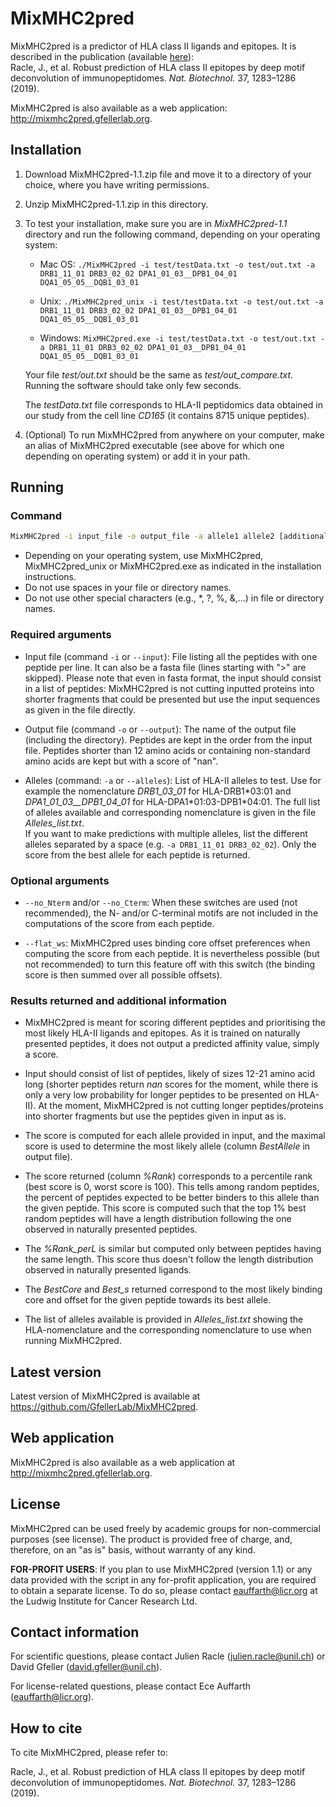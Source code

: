 # MixMHC2pred

MixMHC2pred is a predictor of HLA class II ligands and epitopes. It is described
in the publication (available
[here](https://www.nature.com/articles/s41587-019-0289-6)):  
Racle, J., et al. Robust prediction of HLA class II epitopes by deep motif
deconvolution of immunopeptidomes. *Nat. Biotechnol.* 37, 1283–1286 (2019).

MixMHC2pred is also available as a web application:
<http://mixmhc2pred.gfellerlab.org>.

## Installation

1) Download MixMHC2pred-1.1.zip file and move it to a directory
of your choice, where you have writing permissions.

2) Unzip MixMHC2pred-1.1.zip in this directory.

3) To test your installation, make sure you are in *MixMHC2pred-1.1* directory
   and run the following command, depending on your operating system:

   * Mac OS:   `./MixMHC2pred -i test/testData.txt -o test/out.txt -a DRB1_11_01 DRB3_02_02 DPA1_01_03__DPB1_04_01 DQA1_05_05__DQB1_03_01`

   * Unix:   `./MixMHC2pred_unix -i test/testData.txt -o test/out.txt -a DRB1_11_01 DRB3_02_02 DPA1_01_03__DPB1_04_01 DQA1_05_05__DQB1_03_01`

   * Windows:   `MixMHC2pred.exe -i test/testData.txt -o test/out.txt -a DRB1_11_01 DRB3_02_02 DPA1_01_03__DPB1_04_01 DQA1_05_05__DQB1_03_01`

   Your file *test/out.txt* should be the same as *test/out_compare.txt*.
   Running the software should take only few seconds.

   The *testData.txt* file corresponds to HLA-II peptidomics data obtained in
   our study from the cell line *CD165* (it contains 8715 unique peptides).

4) (Optional) To run MixMHC2pred from anywhere on your computer, make an alias of MixMHC2pred executable (see above for which one depending on operating system) or add it in your path.

## Running

### Command

```bash
MixMHC2pred -i input_file -o output_file -a allele1 allele2 [additional options] 
```

* Depending on your operating system, use MixMHC2pred, MixMHC2pred_unix or
  MixMHC2pred.exe as indicated in the installation instructions.
* Do not use spaces in your file or directory names.
* Do not use other special characters (e.g., *, ?, %, &,...) in file or directory names.

### Required arguments

* Input file (command `-i` or `--input`):
File listing all the peptides with one peptide per line. It can also be a fasta
file (lines starting with ">" are skipped). Please note that even in fasta
format, the input should consist in a list of peptides: MixMHC2pred is not
cutting inputted proteins into shorter fragments that could be presented but use
the input sequences as given in the file directly.

* Output file (command `-o` or `--output`):
The name of the output file (including the directory). Peptides are kept in the
order from the input file. Peptides shorter than 12 amino acids or containing
non-standard amino acids are kept but with a score of "nan".

* Alleles (command: `-a` or `--alleles`):
List of HLA-II alleles to test. Use for example the nomenclature *DRB1_03_01* for
HLA-DRB1\*03:01 and *DPA1_01_03__DPB1_04_01* for HLA-DPA1\*01:03-DPB1\*04:01. The
full list of alleles available and corresponding nomenclature is given in the
file *Alleles_list.txt*.  
If you want to make predictions with multiple alleles, list the different
alleles separated by a space (e.g. `-a DRB1_11_01 DRB3_02_02`). Only the score
from the best allele for each peptide is returned.

### Optional arguments

* `--no_Nterm` and/or `--no_Cterm`:
When these switches are used (not recommended), the N- and/or C-terminal motifs
are not included in the computations of the score from each peptide.

* `--flat_ws`:
MixMHC2pred uses binding core offset preferences when computing the score from
each peptide. It is nevertheless possible (but not recommended) to turn this
feature off with this switch (the binding score is then summed over all possible
offsets).

### Results returned and additional information

* MixMHC2pred is meant for scoring different peptides and prioritising
  the most likely HLA-II ligands and epitopes. As it is trained on naturally
  presented peptides, it does not output a predicted affinity value, simply a
  score.

* Input should consist of list of peptides, likely of sizes 12-21 amino acid
  long (shorter peptides return *nan* scores for the moment, while there is
  only a very low probability for longer peptides to be presented on HLA-II).
  At the moment, MixMHC2pred is not cutting longer peptides/proteins into
  shorter fragments but use the peptides given in input as is.

* The score is computed for each allele provided in input, and the maximal score
  is used to determine the most likely allele (column *BestAllele* in output file).

* The score returned (column *%Rank*) corresponds to a percentile rank (best
  score is 0, worst score is 100). This tells among random peptides, the percent
  of peptides expected to be better binders to this allele than the given
  peptide. This score is computed such that the top 1% best random peptides will
  have a length distribution following the one observed in naturally presented
  peptides.

* The *%Rank_perL* is similar but computed only between peptides having the same
  length. This score thus doesn't follow the length distribution observed in
  naturally presented ligands.

* The *BestCore* and *Best_s* returned correspond to the most likely binding
  core and offset for the given peptide towards its best allele.
  
* The list of alleles available is provided in *Alleles_list.txt* showing the
  HLA-nomenclature and the corresponding nomenclature to use when running
  MixMHC2pred.

## Latest version

Latest version of MixMHC2pred is available at <https://github.com/GfellerLab/MixMHC2pred>.

## Web application

MixMHC2pred is also available as a web application at 
<http://mixmhc2pred.gfellerlab.org>.

## License

MixMHC2pred can be used freely by academic groups for non-commercial purposes
(see license). The product is provided free of charge, and, therefore, on an
"as is" basis, without warranty of any kind.

**FOR-PROFIT USERS**: If you plan to use MixMHC2pred (version 1.1) or any data
provided with the script in any for-profit application, you are required to
obtain a separate license. To do so, please contact <eauffarth@licr.org> at the
Ludwig Institute for Cancer Research Ltd.

## Contact information

For scientific questions, please contact Julien Racle (<julien.racle@unil.ch>) or David Gfeller (<david.gfeller@unil.ch>).

For license-related questions, please contact Ece Auffarth
(<eauffarth@licr.org>).

## How to cite

To cite MixMHC2pred, please refer to:

Racle, J., et al. Robust prediction of HLA class II epitopes by deep motif
deconvolution of immunopeptidomes. *Nat. Biotechnol.* 37, 1283–1286 (2019).
